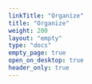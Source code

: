 ```yaml
---
linkTitle: "Organize"
title: "Organize"
weight: 200
layout: "empty"
type: "docs"
empty_page: true
open_on_desktop: true
header_only: true
---
```

